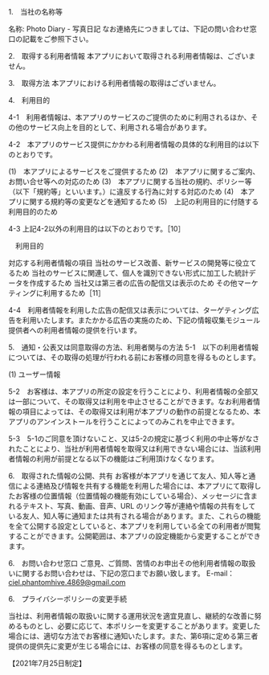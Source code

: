 1.　当社の名称等

名称: Photo Diary - 写真日記
なお連絡先につきましては、下記の問い合わせ窓口の記載をご参照下さい。

2.　取得する利用者情報
本アプリにおいて取得される利用者情報は、ございません。

3.　取得方法
本アプリにおける利用者情報の取得はございません。

4.　利用目的

4-1　利用者情報は、本アプリのサービスのご提供のために利用されるほか、その他のサービス向上を目的として、利用される場合があります。

4-2　本アプリのサービス提供にかかわる利用者情報の具体的な利用目的は以下のとおりです。

(1)　本アプリによるサービスをご提供するため
(2)　本アプリに関するご案内、お問い合せ等への対応のため
(3)　本アプリに関する当社の規約、ポリシー等（以下「規約等」といいます。）に違反する行為に対する対応のため
(4)　本アプリに関する規約等の変更などを通知するため
(5)　上記の利用目的に付随する利用目的のため

4-3 上記4-2以外の利用目的は以下のとおりです。［10］

　利用目的

対応する利用者情報の項目
当社のサービス改善、新サービスの開発等に役立てるため
当社のサービスに関連して、個人を識別できない形式に加工した統計データを作成するため
当社又は第三者の広告の配信又は表示のため
その他マーケティングに利用するため［11］

4-4　利用者情報を利用した広告の配信又は表示については、ターゲティング広告を利用いたします。またかかる広告の実施のため、下記の情報収集モジュール提供者への利用者情報の提供を行います。

5.　通知・公表又は同意取得の方法、利用者関与の方法
5-1　以下の利用者情報については、その取得の処理が行われる前にお客様の同意を得るものとします。

(1) ユーザー情報

5-2　お客様は、本アプリの所定の設定を行うことにより、利用者情報の全部又は一部について、その取得又は利用を中止させることができます。なお利用者情報の項目によっては、その取得又は利用が本アプリの動作の前提となるため、本アプリのアンインストールを行うことによってのみこれを中止できます。

5-3　5-1のご同意を頂けないこと、又は5-2の規定に基づく利用の中止等がなされたことにより、当社が利用者情報を取得又は利用できない場合には、当該利用者情報の利用が前提となる以下の機能はご利用頂けなくなります。

6.　取得された情報の公開、共有
お客様が本アプリを通じて友人、知人等と通信による連絡及び情報を共有する機能を利用した場合には、本アプリにて取得したお客様の位置情報（位置情報の機能有効にしている場合）、メッセージに含まれるテキスト、写真、動画、音声、URL のリンク等が連絡や情報の共有をしている友人、知人等に通知または共有される場合があります。また、これらの機能を全て公開する設定としていると、本アプリを利用している全ての利用者が閲覧することができます。公開範囲は、本アプリの設定機能から変更することができます。

6.　お問い合わせ窓口
ご意見、ご質問、苦情のお申出その他利用者情報の取扱いに関するお問い合わせは、下記の窓口までお願い致します。
E-mail：ciel.phantomhive.4869@gmail.com

6.　プライバシーポリシーの変更手続

当社は、利用者情報の取扱いに関する運用状況を適宜見直し、継続的な改善に努めるものとし、必要に応じて、本ポリシーを変更することがあります。変更した場合には、適切な方法でお客様に通知いたします。また、第6項に定める第三者提供の提供先に変更が生じる場合には、お客様の同意を得るものとします。

【2021年7月25日制定】

